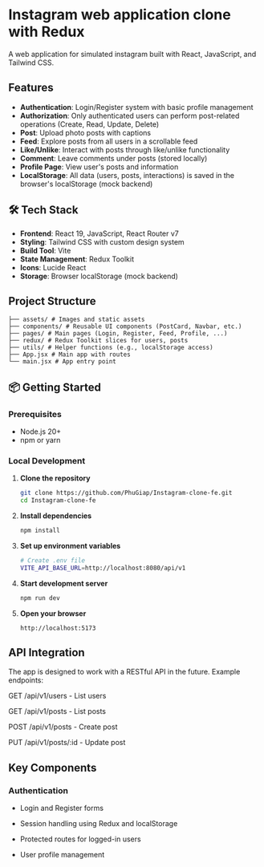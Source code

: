 # Instagram web application clone with Redux

A web application for simulated instagram built with React, JavaScript, and Tailwind CSS.

## Features

- **Authentication**: Login/Register system with basic profile management
- **Authorization**: Only authenticated users can perform post-related operations (Create, Read, Update, Delete)
- **Post**: Upload photo posts with captions
- **Feed**: Explore posts from all users in a scrollable feed
- **Like/Unlike**: Interact with posts through like/unlike functionality
- **Comment**: Leave comments under posts (stored locally)
- **Profile Page**: View user's posts and information
- **LocalStorage**: All data (users, posts, interactions) is saved in the browser's localStorage (mock backend)

## 🛠️ Tech Stack

- **Frontend**: React 19, JavaScript, React Router v7
- **Styling**: Tailwind CSS with custom design system
- **Build Tool**: Vite
- **State Management**: Redux Toolkit
- **Icons**: Lucide React
- **Storage**: Browser localStorage (mock backend)


## Project Structure

```
├── assets/ # Images and static assets
├── components/ # Reusable UI components (PostCard, Navbar, etc.)
├── pages/ # Main pages (Login, Register, Feed, Profile, ...)
├── redux/ # Redux Toolkit slices for users, posts
├── utils/ # Helper functions (e.g., localStorage access)
├── App.jsx # Main app with routes
└── main.jsx # App entry point
```

## 📦 Getting Started

### Prerequisites

- Node.js 20+
- npm or yarn

### Local Development

1. **Clone the repository**

   ```bash
   git clone https://github.com/PhuGiap/Instagram-clone-fe.git
   cd Instagram-clone-fe

2. **Install dependencies**

   ```bash
   npm install
   ```

3. **Set up environment variables**

   ```bash
   # Create .env file
   VITE_API_BASE_URL=http://localhost:8080/api/v1
   ```

4. **Start development server**

   ```bash
   npm run dev
   ```

5. **Open your browser**
   ```
   http://localhost:5173
   ```

## API Integration

The app is designed to work with a RESTful API in the future. Example endpoints:

GET /api/v1/users - List users

GET /api/v1/posts - List posts

POST /api/v1/posts - Create post

PUT /api/v1/posts/:id - Update post


## Key Components

### Authentication

- Login and Register forms

- Session handling using Redux and localStorage

- Protected routes for logged-in users

- User profile management

